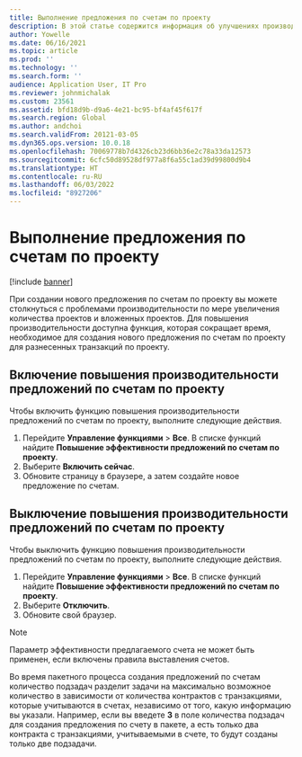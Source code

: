 ```yaml
---
title: Выполнение предложения по счетам по проекту
description: В этой статье содержится информация об улучшениях производительности при создании предложений счетов по проектам.
author: Yowelle
ms.date: 06/16/2021
ms.topic: article
ms.prod: ''
ms.technology: ''
ms.search.form: ''
audience: Application User, IT Pro
ms.reviewer: johnmichalak
ms.custom: 23561
ms.assetid: bfd18d9b-d9a6-4e21-bc95-bf4af45f617f
ms.search.region: Global
ms.author: andchoi
ms.search.validFrom: 20121-03-05
ms.dyn365.ops.version: 10.0.18
ms.openlocfilehash: 70069778b7d4326cb23d6bb36e2c78a33da12573
ms.sourcegitcommit: 6cfc50d89528df977a8f6a55c1ad39d99800d9b4
ms.translationtype: HT
ms.contentlocale: ru-RU
ms.lasthandoff: 06/03/2022
ms.locfileid: "8927206"
---
```

# <a name="project-invoice-proposal-performance"></a>Выполнение предложения по счетам по проекту

[!include [banner](../includes/banner.md)]

При создании нового предложения по счетам по проекту вы можете столкнуться с проблемами производительности по мере увеличения количества проектов и вложенных проектов. Для повышения производительности доступна функция, которая сокращает время, необходимое для создания нового предложения по счетам по проекту для разнесенных транзакций по проекту.

## <a name="enable-project-invoice-proposal-performance-enhancement"></a>Включение повышения производительности предложений по счетам по проекту
Чтобы включить функцию повышения производительности предложений по счетам по проекту, выполните следующие действия.

1.  Перейдите **Управление функциями** > **Все**. В списке функций найдите **Повышение эффективности предложений по счетам по проекту**.
2.  Выберите **Включить сейчас**.
3.  Обновите страницу в браузере, а затем создайте новое предложение по счетам.

## <a name="turn-off-project-invoice-proposal-performance-enhancement"></a>Выключение повышения производительности предложений по счетам по проекту
Чтобы выключить функцию повышения производительности предложений по счетам по проекту, выполните следующие действия.

1.  Перейдите **Управление функциями** > **Все**. В списке функций найдите **Повышение эффективности предложений по счетам по проекту**.
2.  Выберите **Отключить**.
3.  Обновите свой браузер.

> [!NOTE]
> Параметр эффективности предлагаемого счета не может быть применен, если включены правила выставления счетов.
> 
> Во время пакетного процесса создания предложений по счетам количество подзадач разделит задачи на максимально возможное количество в зависимости от количества контрактов с транзакциями, которые учитываются в счетах, независимо от того, какую информацию вы указали. Например, если вы введете **3** в поле количества подзадач для создания предложения по счету в пакете, а есть только два контракта с транзакциями, учитываемыми в счете, то будут созданы только две подзадачи.
